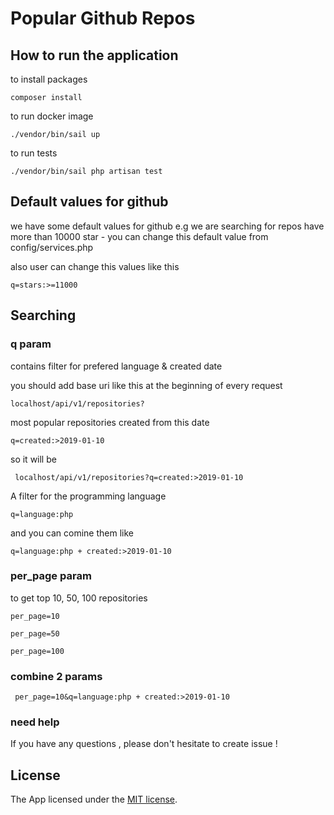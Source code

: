 # Popular Github Repos
## How to run the application

to install packages

```composer install```

to run docker image 

```./vendor/bin/sail up```

to run tests 

```./vendor/bin/sail php artisan test```


## Default values for github

we have some default values for github e.g we are searching for repos have more than 10000 star - you can change this default value from 
 config/services.php

also user can change this values like this 

``` q=stars:>=11000 ```
## Searching
### q param
contains filter for prefered language & created date 

you should add base uri like this at the beginning of every request

 ``` localhost/api/v1/repositories? ```

most popular repositories created from this date

``` q=created:>2019-01-10 ```

so it will be 

 ``` localhost/api/v1/repositories?q=created:>2019-01-10```


A filter for the programming language

``` q=language:php ```

and you can comine them like 

``` q=language:php + created:>2019-01-10 ```

### per_page param

to get  top 10, 50, 100 repositories 

``` per_page=10 ```

``` per_page=50 ```

``` per_page=100 ```

### combine 2 params

```  per_page=10&q=language:php + created:>2019-01-10 ```

### need help 
If you have any questions , please don't hesitate to create issue !

## License

The App licensed under the [MIT license](https://opensource.org/licenses/MIT).
